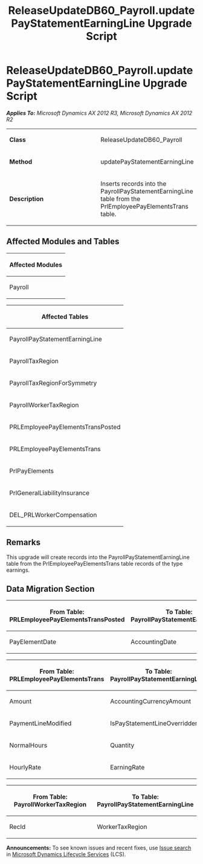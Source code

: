 ﻿---
title: ReleaseUpdateDB60_Payroll.updatePayStatementEarningLine Upgrade Script
TOCTitle: ReleaseUpdateDB60_Payroll.updatePayStatementEarningLine Upgrade Script
ms:assetid: 690a9956-7e18-4d42-23c3-eb92d8e67873
ms:mtpsurl: https://msdn.microsoft.com/en-us/library/JJ685635(v=AX.60)
ms:contentKeyID: 49708838
ms.date: 05/18/2015
mtps_version: v=AX.60
---

# ReleaseUpdateDB60\_Payroll.updatePayStatementEarningLine Upgrade Script 


_**Applies To:** Microsoft Dynamics AX 2012 R3, Microsoft Dynamics AX 2012 R2_

<table>
<colgroup>
<col style="width: 50%" />
<col style="width: 50%" />
</colgroup>
<tbody>
<tr class="odd">
<td><p><strong>Class</strong></p></td>
<td><p>ReleaseUpdateDB60_Payroll</p></td>
</tr>
<tr class="even">
<td><p><strong>Method</strong></p></td>
<td><p>updatePayStatementEarningLine</p></td>
</tr>
<tr class="odd">
<td><p><strong>Description</strong></p></td>
<td><p>Inserts records into the PayrollPayStatementEarningLine table from the PrlEmployeePayElementsTrans table.</p></td>
</tr>
</tbody>
</table>


## Affected Modules and Tables

<table>
<colgroup>
<col style="width: 100%" />
</colgroup>
<thead>
<tr class="header">
<th><p>Affected Modules</p></th>
</tr>
</thead>
<tbody>
<tr class="odd">
<td><p>Payroll</p></td>
</tr>
</tbody>
</table>


<table>
<colgroup>
<col style="width: 100%" />
</colgroup>
<thead>
<tr class="header">
<th><p>Affected Tables</p></th>
</tr>
</thead>
<tbody>
<tr class="odd">
<td><p>PayrollPayStatementEarningLine</p></td>
</tr>
<tr class="even">
<td><p>PayrollTaxRegion</p></td>
</tr>
<tr class="odd">
<td><p>PayrollTaxRegionForSymmetry</p></td>
</tr>
<tr class="even">
<td><p>PayrollWorkerTaxRegion</p></td>
</tr>
<tr class="odd">
<td><p>PRLEmployeePayElementsTransPosted</p></td>
</tr>
<tr class="even">
<td><p>PRLEmployeePayElementsTrans</p></td>
</tr>
<tr class="odd">
<td><p>PrlPayElements</p></td>
</tr>
<tr class="even">
<td><p>PrlGeneralLiabilityInsurance</p></td>
</tr>
<tr class="odd">
<td><p>DEL_PRLWorkerCompensation</p></td>
</tr>
</tbody>
</table>


## Remarks

This upgrade will create records into the PayrollPayStatementEarningLine table from the PrlEmployeePayElementsTrans table records of the type earnings.

## Data Migration Section

<table>
<colgroup>
<col style="width: 50%" />
<col style="width: 50%" />
</colgroup>
<thead>
<tr class="header">
<th><p>From Table: PRLEmployeePayElementsTransPosted</p></th>
<th><p>To Table: PayrollPayStatementEarningLine</p></th>
</tr>
</thead>
<tbody>
<tr class="odd">
<td><p>PayElementDate</p></td>
<td><p>AccountingDate</p></td>
</tr>
</tbody>
</table>


<table>
<colgroup>
<col style="width: 50%" />
<col style="width: 50%" />
</colgroup>
<thead>
<tr class="header">
<th><p>From Table: PRLEmployeePayElementsTrans</p></th>
<th><p>To Table: PayrollPayStatementEarningLine</p></th>
</tr>
</thead>
<tbody>
<tr class="odd">
<td><p>Amount</p></td>
<td><p>AccountingCurrencyAmount</p></td>
</tr>
<tr class="even">
<td><p>PaymentLineModified</p></td>
<td><p>IsPayStatementLineOverridden</p></td>
</tr>
<tr class="odd">
<td><p>NormalHours</p></td>
<td><p>Quantity</p></td>
</tr>
<tr class="even">
<td><p>HourlyRate</p></td>
<td><p>EarningRate</p></td>
</tr>
</tbody>
</table>


<table>
<colgroup>
<col style="width: 50%" />
<col style="width: 50%" />
</colgroup>
<thead>
<tr class="header">
<th><p>From Table: PayrollWorkerTaxRegion</p></th>
<th><p>To Table: PayrollPayStatementEarningLine</p></th>
</tr>
</thead>
<tbody>
<tr class="odd">
<td><p>RecId</p></td>
<td><p>WorkerTaxRegion</p></td>
</tr>
</tbody>
</table>

  
**Announcements:** To see known issues and recent fixes, use [Issue search](http://go.microsoft.com/fwlink/?linkid=389258) in [Microsoft Dynamics Lifecycle Services](http://go.microsoft.com/fwlink/?linkid=306505) (LCS).

